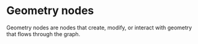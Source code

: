 # Geometry nodes


Geometry nodes are nodes that create, modify, or interact with geometry that flows through the graph.
